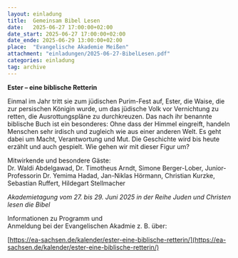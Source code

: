 ```yaml
---
layout: einladung
title:  Gemeinsam Bibel Lesen
date:   2025-06-27 17:00:00+02:00
date_start: 2025-06-27 17:00:00+02:00
date_ende: 2025-06-29 13:00:00+02:00
place:  "Evangelische Akademie Meißen"
attachment: "einladungen/2025-06-27-BibelLesen.pdf"
categories: einladung
tag: archive
---
```


**Ester – eine biblische Retterin**

Einmal im Jahr tritt sie zum jüdischen Purim-Fest auf, Ester, die Waise, die zur persischen Königin wurde, um das jüdische Volk vor Vernichtung zu retten, die Ausrottungspläne zu durchkreuzen. Das nach ihr benannte biblische Buch ist ein besonderes: Ohne dass der Himmel eingreift, handeln Menschen sehr irdisch und zugleich wie aus einer anderen Welt. Es geht dabei um Macht, Verantwortung und Mut. Die Geschichte wird bis heute erzählt und auch gespielt. Wie gehen wir mit dieser Figur um?

Mitwirkende und besondere Gäste:
<br>
Dr. Waldi Abdelgawad,
Dr. Timotheus Arndt,
Simone Berger-Lober,
Junior-Professorin Dr. Yemima Hadad,
Jan-Niklas Hörmann,
Christian Kurzke,
Sebastian Ruffert,
Hildegart Stellmacher

*Akademietagung vom 27. bis 29. Juni 2025
in der Reihe Juden und Christen lesen die Bibel*

Informationen zu Programm und
<br>
Anmeldung bei der Evangelischen Akadmie z. B. über:

[https://ea-sachsen.de/kalender/ester-eine-biblische-retterin/](https://ea-sachsen.de/kalender/ester-eine-biblische-retterin/)


